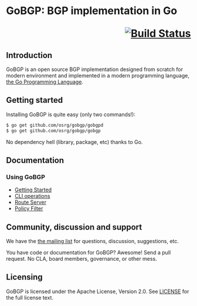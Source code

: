 # GoBGP: BGP implementation in Go <p align="right">[![Build Status](https://travis-ci.org/osrg/gobgp.svg?branch=master)](https://travis-ci.org/osrg/gobgp/builds)</p>

## Introduction

GoBGP is an open source BGP implementation designed from scratch for
modern environment and implemented in a modern programming language,
[the Go Programming Language](http://golang.org/).

## Getting started

Installing GoBGP is quite easy (only two commands!):

```bash
$ go get github.com/osrg/gobgp/gobgpd
$ go get github.com/osrg/gobgp/gobgp
```

No dependency hell (library, package, etc) thanks to Go.

## Documentation

### Using GoBGP
 * [Getting Started](https://github.com/osrg/gobgp/blob/master/docs/sources/getting-started.md)
 * [CLI operations](https://github.com/osrg/gobgp/blob/master/docs/sources/cli-operations.md)
 * [Route Server](https://github.com/osrg/gobgp/blob/master/docs/sources/route-server.md)
 * [Policy Filter](https://github.com/osrg/gobgp/blob/master/docs/sources/filter.md)
 
## Community, discussion and support

We have the [the mailing
list](https://lists.sourceforge.net/lists/listinfo/gobgp-devel) for
questions, discussion, suggestions, etc.

You have code or documentation for GoBGP? Awesome! Send a pull
request. No CLA, board members, governance, or other mess.

## Licensing

GoBGP is licensed under the Apache License, Version 2.0. See
[LICENSE](https://github.com/osrg/gobgp/blob/master/LICENSE) for the full
license text.
